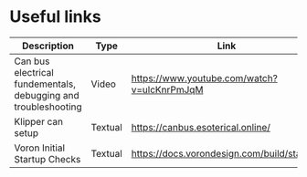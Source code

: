 # Useful links
| Description | Type | Link |
|---------|--------|--------|
| Can bus electrical fundementals, debugging and troubleshooting | Video | <https://www.youtube.com/watch?v=ulcKnrPmJqM> |
| Klipper can setup | Textual | <https://canbus.esoterical.online/> |
| Voron Initial Startup Checks | Textual | <https://docs.vorondesign.com/build/startup/> |